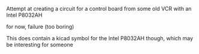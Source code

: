 Attempt at creating a circuit for a control board from some old VCR with an Intel P8032AH

for now, failure (too boring)

This does contain a kicad symbol for the Intel P8032AH though, which may be interesting for someone
